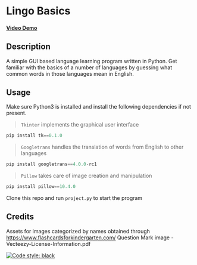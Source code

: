 # Lingo Basics
#### [Video Demo](https://youtu.be/7IeChsuiha4)

## Description
A simple GUI based language learning program written in Python. Get familiar with the basics of a number of languages by guessing what common words in those languages mean in English.

## Usage
Make sure Python3 is installed and install the following dependencies if not present.
> ```Tkinter``` implements the graphical user interface
```python
pip install tk==0.1.0
```
> ```Googletrans``` handles the translation of words from English to other languages
```python
pip install googletrans==4.0.0-rc1
```
> ```Pillow``` takes care of image creation and manipulation
```python
pip install pillow==10.4.0
```
Clone this repo and run ```project.py``` to start the program

## Credits
Assets for images categorized by names obtained through https://www.flashcardsforkindergarten.com/
Question Mark image - Vecteezy-License-Information.pdf

[![Code style: black](https://img.shields.io/badge/code%20style-black-000000.svg)](https://github.com/psf/black)
